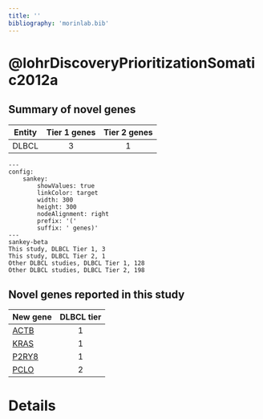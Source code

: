 ```yaml
---
title: ''
bibliography: 'morinlab.bib'
---
```


# @lohrDiscoveryPrioritizationSomatic2012a
## Summary of novel genes

|Entity| Tier 1 genes| Tier 2 genes|
|:-:|:-:|:-:|
|DLBCL|3|1|
```mermaid
---
config:
    sankey:
        showValues: true
        linkColor: target
        width: 300
        height: 300
        nodeAlignment: right
        prefix: '('
        suffix: ' genes)'
---
sankey-beta
This study, DLBCL Tier 1, 3
This study, DLBCL Tier 2, 1
Other DLBCL studies, DLBCL Tier 1, 128
Other DLBCL studies, DLBCL Tier 2, 198
```


## Novel genes reported in this study

|New gene|DLBCL tier|
|:-|:-:|
|[ACTB](ACTB)|1 |
|[KRAS](KRAS)|1 |
|[P2RY8](P2RY8)|1 |
|[PCLO](PCLO)|2 |

# Details

